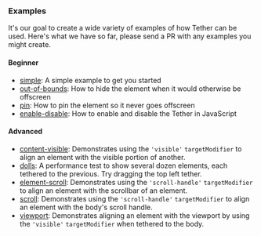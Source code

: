 ### Examples

It's our goal to create a wide variety of examples of how Tether
can be used.  Here's what we have so far, please send a PR with
any examples you might create.

#### Beginner

- [simple](../../examples/simple): A simple example to get you started
- [out-of-bounds](../../examples/out-of-bounds): How to hide the element when it would
otherwise be offscreen
- [pin](../../examples/pin): How to pin the element so it never goes offscreen
- [enable-disable](../../examples/enable-disable): How to enable and disable the Tether
in JavaScript

#### Advanced

- [content-visible](../../examples/content-visible): Demonstrates using the `'visible'`
`targetModifier` to align an element with the visible portion of another.
- [dolls](../../examples/dolls): A performance test to show several dozen elements,
each tethered to the previous.  Try dragging the top left tether.
- [element-scroll](../../examples/element-scroll): Demonstrates using the `'scroll-handle'`
`targetModifier` to align an element with the scrollbar of an element.
- [scroll](../../examples/scroll): Demonstrates using the `'scroll-handle'` `targetModifier`
to align an element with the body's scroll handle.
- [viewport](../../examples/viewport): Demonstrates aligning an element with the
viewport by using the `'visible'` `targetModifier` when tethered to the body.
